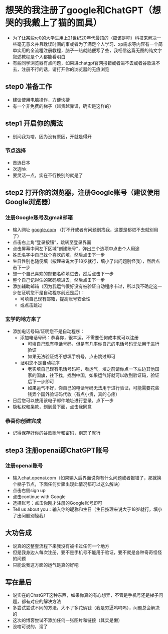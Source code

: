 # 想哭的我注册了google和ChatGPT（想哭的我戴上了猫的面具）

- 为了让某些re0的大学生用上21世纪20年代最顶的（应该是吧）科技来解决一些毫无意义并且耽误时间的事或者为了满足个人学习、xp需求等内容有一个简单实用的全流程注册教程，脑子一热就随便写了些，我相信这篇无图的纯文字叙述教程是个人都能看明白
- 有些同学浏览器有点问题，如果进chatgpt官网报错或者进不去或者谷歌进不去，注册不行的话，请打开你的浏览器的无痕浏览

## step0 准备工作

- 建议使用电脑操作，方便快捷
- 有一个非免费的梯子（越贵越靠谱，确实是这样的）

## step1 开启你的魔法

- 别问我为啥，因为没有原因，开就是得开

### 节点选择

- 首选日本
- 次选hk
- 要灵活一点，实在不行换别的就是了

## step2 打开你的浏览器，注册Google账号（建议使用Google浏览器）

### 注册Google账号及gmail邮箱

- 输入网址 [google.com](google.com) （打不开或者有问题别找我，这要是都进不去就别用了）
- 点击右上角“登录按钮”，跳转至登录界面
- 点击屏幕中间左下区域“创建账号”，弹出三个选项中点击个人用途
- 姓氏名字中自己找个喜欢的填，然后点击下一步
- 生日性别也随便填（按理来说大于18岁就行，填小了出问题别怪我），然后点击下一步
- 想一个自己喜欢的邮箱名称填进去，然后点击下一步
- 整个自己记得住的密码填进去，然后点击下一步
- 添加辅助邮箱（因为我运气很好没有被验证自动程序卡过，所以我不确定这一步在证明您不是自动程序前还是后）：
	- 可填自己现有邮箱，提高账号安全性
	- 或点击跳过

### 玄学的地方来了

- 添加电话号码/证明您不是自动程序：
	- 添加电话号码：恭喜你，很幸运，不需要任何成本就可以注册
		- 可填自己现有电话号码，但是有几率你自己的电话号码无法用于进行验证
		- 如果无法验证或不想填手机号，点击跳过即可
	- 证明您不是自动程序
		- 老实填自己现有电话号码吧，看运气，填之前请你点一下左边其他国家的国旗，往下找，找到中国，如果运气好就可以收到验证码，验证后下一步即可
		- 如果运气不好，你自己的电话号码无法用于进行验证，可能需要花些钱弄个国外验证码代收（有点小贵，真的心疼）
- 日后您可以使用该电子邮件地址进行登录，点下一步
- 隐私权和条款，划到最下面，点击我同意

### 恭喜你创建完成

- 记得保存好你的谷歌账号和密码，别忘了就行

## step3 注册openai即ChatGPT账号

### 注册openai账号

- 输入chat.openai.com（如果输入后界面说你有什么问题或者报错了，那就换个梯子节点，下面任何步骤出现此情况都可以这么解决）
- 点击右侧sign up
- 点击continue with Google
- 选择账号：点击你刚才注册的Google账号即可
- Tell us about you：输入你的昵称和生日（生日按理来说大于18岁就行，填小了出问题别怪我）

## 大功告成

- 说真的这整套流程下来我没有被卡过任何一个地方
- 但是我身边人每次注册，要不是手机号不能用于验证，要不就是各种奇奇怪怪的问题
- 只能说我这方面的运气是真的好吧

## 写在最后

- 说实在的ChatGPT这种东西，如果你真的有心想弄，不管是手机号还是梯子问题，都有对应的解决方法
- 多尝试尝试不同的方法，大不了多花俩钱（我是穷逼呜呜呜），问题总会解决的
- 这次的博客尝试不添加任何一张图片和链接（其实是懒）
- 没啥可说的，溜了